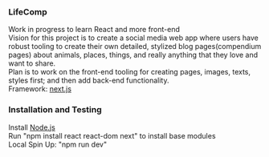 ### LifeComp
Work in progress to learn React and more front-end\
Vision for this project is to create a social media web app where users have robust tooling to create their own detailed, stylized blog pages(compendium pages) about animals, places, things, and really anything that they love and want to share.\
Plan is to work on the front-end tooling for creating pages, images, texts, styles first; and then add back-end functionality.\
Framework: [next.js](https://nextjs.org/learn/basics/create-nextjs-app)

### Installation and Testing
Install [Node.js](https://nodejs.org/en)\
Run "npm install react react-dom next" to install base modules\
Local Spin Up: "npm run dev"


